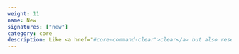 ```yaml
---
weight: 11
name: New
signatures: ["new"]
category: core
description: Like <a href="#core-command-clear">clear</a> but also resets track count, depth, clades, and shadows to defaults.
---
```

